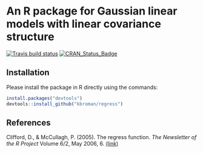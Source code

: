 # An R package for Gaussian linear models with linear covariance structure

[![Travis build status](https://travis-ci.org/kbroman/regress.svg?branch=master)](https://travis-ci.org/kbroman/regress)
[![CRAN_Status_Badge](https://www.r-pkg.org/badges/version/regress)](https://cran.r-project.org/package=regress)

## Installation
Please install the package in R directly using the commands:

```r
install.packages("devtools")
devtools::install_github("kbroman/regress")
```

## References
Clifford, D., & McCullagh, P. (2005). The regress function. _The Newsletter of the R Project_ Volume 6/2, May 2006, 6. [(link)](http://www.stat.uchicago.edu/~pmcc/pubs/Rnews_2006-2.pdf#page=6)
